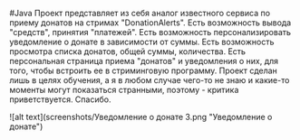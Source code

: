 #Java
Проект представляет из себя аналог известного сервиса по приему донатов на стримах "DonationAlerts". Есть возможность вывода "средств", принятия "платежей". Есть возможность персонализировать уведомление о донате в зависимости от суммы. Есть возможность просмотра списка донатов, общей суммы, количества. Есть персональная страница приема "донатов" и уведомления о них, для того, чтобы встроить ее в стриминговую программу. Проект сделан лишь в целях обучения, а я в любом случае чего-то не знаю и какие-то моменты могут показаться странными, поэтому - критика приветствуется. Спасибо.

![alt text](screenshots/Уведомление о донате 3.png "Уведомление о донате")

